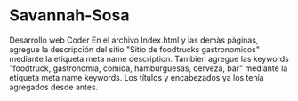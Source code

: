 # Savannah-Sosa
Desarrollo web Coder
En el archivo Index.html y las demàs pàginas, agregue la descripción del sitio "Sitio de foodtrucks gastronomicos" mediante la etiqueta meta name description.
Tambien agregue las keywords "foodtruck, gastronomia, comida, hamburguesas, cerveza, bar" mediante la etiqueta meta name keywords.
Los títulos y encabezados ya los tenía agregados desde antes.
